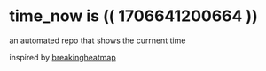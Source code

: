 # time_now is (( 1706641200664 ))

an automated repo that shows the currnent time

inspired by [breakingheatmap](https://github.com/breakingheatmap/breakingheatmap)